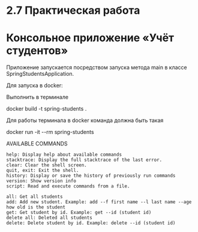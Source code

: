 # 2.7 Практическая работа
# Консольное приложение «Учёт студентов»

Приложение запускается посредством запуска метода main в классе SpringStudentsApplication.

Для запуска в docker:

Выполнить в терминале

docker build -t spring-students .

Для работы терминала в docker команда должна быть такая

docker run -it --rm  spring-students

AVAILABLE COMMANDS

    help: Display help about available commands
    stacktrace: Display the full stacktrace of the last error.
    clear: Clear the shell screen.
    quit, exit: Exit the shell.
    history: Display or save the history of previously run commands
    version: Show version info
    script: Read and execute commands from a file.
    
    all: Get all students
    add: Add new student. Example: add --f first name --l last name --age how old is the student
    get: Get student by id. Example: get --id (student id)
    delete all: Deleted all students
    delete: Delete student by id. Example: delete --id (student id)
